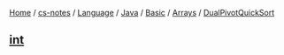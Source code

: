 [Home](https://mengxianbin.github.io) /
[cs-notes](https://mengxianbin.github.io/cs-notes/site) /
[Language](https://mengxianbin.github.io/cs-notes/site/Language) /
[Java](https://mengxianbin.github.io/cs-notes/site/Language/Java) /
[Basic](https://mengxianbin.github.io/cs-notes/site/Language/Java/Basic) /
[Arrays](https://mengxianbin.github.io/cs-notes/site/Language/Java/Basic/Arrays) /
[DualPivotQuickSort](https://mengxianbin.github.io/cs-notes/site/Language/Java/Basic/Arrays/DualPivotQuickSort)

## [int](https://mengxianbin.github.io/cs-notes/site/Language/Java/Basic/Arrays/DualPivotQuickSort/int)
